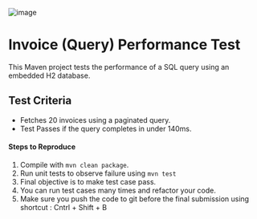 ![image](https://github.com/user-attachments/assets/c2d17d8c-5e4d-488c-9688-05df650cfae5)
# Invoice (Query) Performance Test

This Maven project tests the performance of a SQL query using an embedded H2 database.


## Test Criteria

- Fetches 20 invoices using a paginated query.
- Test Passes if the query completes in under 140ms.

#### Steps to Reproduce
 
1. Compile with `mvn clean package`.
2. Run unit tests to observe failure using `mvn test`
3. Final objective is to make test case pass.
4. You can run test cases many times and refactor your code.
5. Make sure you push the code to git before the final submission using shortcut : Cntrl + Shift + B
